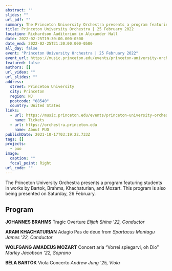 ```yaml
---
abstract: ''
slides: ""
url_pdf: ""
summary: The Princeton University Orchestra presents a program featuring students in works by Bartok, Brahms, Khachaturian, and Mozart.
title: Princeton University Orchestra | 25 February 2022
location: Richardson Auditorium in Alexander Hall
date: 2022-02-25T19:30:00.000-0500
date_end: 2022-02-25T21:30:00.000-0500
all_day: false
event: "Princeton University Orchestra | 25 February 2022"
event_url: https://music.princeton.edu/events/princeton-university-orchestra-14
featured: false
authors: []
url_video: ""
url_slides: ""
address:
  street: Princeton University
  city: Princeton
  region: NJ
  postcode: "08540"
  country: United States
links:
  - url: https://music.princeton.edu/events/princeton-university-orchestra-14
    name: Tickets
  - url: https://orchestra.princeton.edu
    name: About PUO
publishDate: 2021-10-17T03:19:22.733Z
tags: []
projects:
  - puo
image:
  caption: ""
  focal_point: Right
url_code: ""
---
```

The Princeton University Orchestra presents a program featuring students in works by Bartok, Brahms, Khachaturian, and Mozart. This program is also being presented on Saturday, 26 February.

## Program
**JOHANNES BRAHMS** Tragic Overture
*Elijah Shina '22, Conductor*

**ARAM KHACHATURIAN** Adagio Pas de deux from *Spartacus*
*Montagu James '22, Conductor*

**WOLFGANG AMADEUS MOZART** Concert aria “Vorrei spiegarvi, oh Dio”
*Marley Jacobson '22, Soprano*

**BÉLA BARTÓK** Viola Concerto
*Andrew Jung '25, Viola*
